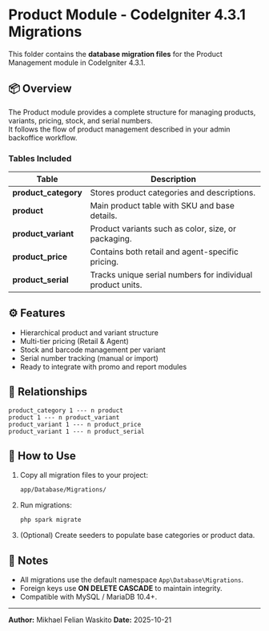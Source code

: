 # Product Module - CodeIgniter 4.3.1 Migrations

This folder contains the **database migration files** for the Product Management module in CodeIgniter 4.3.1.

## 📦 Overview
The Product module provides a complete structure for managing products, variants, pricing, stock, and serial numbers.  
It follows the flow of product management described in your admin backoffice workflow.

### Tables Included
| Table | Description |
|--------|--------------|
| **product_category** | Stores product categories and descriptions. |
| **product** | Main product table with SKU and base details. |
| **product_variant** | Product variants such as color, size, or packaging. |
| **product_price** | Contains both retail and agent-specific pricing. |
| **product_serial** | Tracks unique serial numbers for individual product units. |

## ⚙️ Features
- Hierarchical product and variant structure  
- Multi-tier pricing (Retail & Agent)  
- Stock and barcode management per variant  
- Serial number tracking (manual or import)  
- Ready to integrate with promo and report modules  

## 🧩 Relationships
```
product_category 1 --- n product
product 1 --- n product_variant
product_variant 1 --- n product_price
product_variant 1 --- n product_serial
```

## 🚀 How to Use
1. Copy all migration files to your project:
   ```bash
   app/Database/Migrations/
   ```

2. Run migrations:
   ```bash
   php spark migrate
   ```

3. (Optional) Create seeders to populate base categories or product data.

## 📘 Notes
- All migrations use the default namespace `App\Database\Migrations`.
- Foreign keys use **ON DELETE CASCADE** to maintain integrity.
- Compatible with MySQL / MariaDB 10.4+.

---
**Author:** Mikhael Felian Waskito 
**Date:** 2025-10-21  
